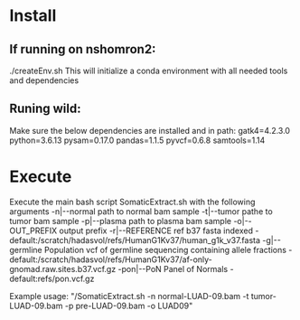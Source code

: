 # Install
## If running on nshomron2:
./createEnv.sh
This will initialize a conda environment with all needed tools and dependencies
## Runing wild:
Make sure the below dependencies are installed and in path:
gatk4=4.2.3.0
python=3.6.13
    pysam=0.17.0
    pandas=1.1.5
    pyvcf=0.6.8
samtools=1.14

# Execute
Execute the main bash script SomaticExtract.sh with the following arguments
    -n|--normal path to normal bam sample
    -t|--tumor pathe to tumor bam sample
    -p|--plasma path to plasma bam sample
    -o|--OUT_PREFIX output prefix
    -r|--REFERENCE ref b37 fasta indexed - default:/scratch/hadasvol/refs/HumanG1Kv37/human_g1k_v37.fasta
    -g|--germline Population vcf of germline sequencing containing allele fractions - default:/scratch/hadasvol/refs/HumanG1Kv37/af-only-gnomad.raw.sites.b37.vcf.gz
    -pon|--PoN Panel of Normals - default:refs/pon.vcf.gz

Example usage:
"<path to SomaticExtract>/SomaticExtract.sh -n normal-LUAD-09.bam -t tumor-LUAD-09.bam -p pre-LUAD-09.bam -o LUAD09" 
